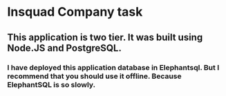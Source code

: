 # Insquad Company task

## This application is two tier. It was built using Node.JS and PostgreSQL.

### I have deployed this application database in Elephantsql. But I recommend that you should use it offline. Because ElephantSQL is so slowly.
